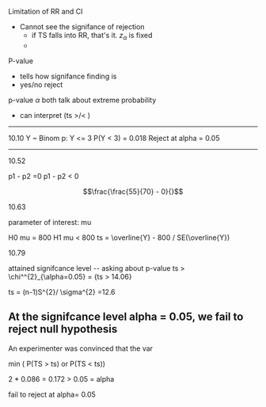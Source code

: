 
Limitation of RR and CI
* Cannot see the signifance of rejection
    * if TS falls into RR, that's it. $z_{\alpha}$ is fixed
    *
P-value
* tells how signifance finding is
* yes/no reject

p-value 
$\alpha$
both talk about extreme probability
* can interpret (ts >/< )

---

10.10
Y ~ Binom
p: Y <= 3
P(Y < 3) = 0.018
Reject at alpha = 0.05


---
10.52

p1 - p2 =0
p1 - p2 < 0

$$\frac{\frac{55}{70} - 0}{}$$

10.63

parameter of interest: mu

H0 mu = 800
H1 mu < 800
ts = \overline{Y} - 800 / SE(\overline{Y})


10.79

attained signifcance level -- asking about p-value
ts > \chi^^{2}_{\alpha=0.05} = {ts > 14.06} 

ts = (n-1)S^{2}/ \sigma^{2}  =12.6

At the signifcance level alpha = 0.05, we fail to reject null hypothesis
---

An experimenter was convinced that the var

min ( P(TS > ts) or P(TS < ts))

2 * 0.086 = 0.172 > 0.05 = alpha

fail to reject at alpha= 0.05